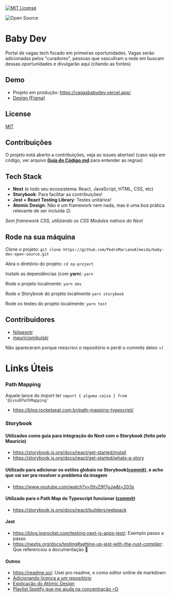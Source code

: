 [![MIT License](https://img.shields.io/badge/License-MIT-green.svg)](https://choosealicense.com/licenses/mit/)

![Open Source](https://img.shields.io/badge/Open%20Source-Contribua%20%F0%9F%98%8E-yellowgreen)

# Baby Dev

Portal de vagas tech focado em primeiras oportunidades. Vagas serão adicionadas pelos "curadores", pessoas que vasculham a rede em buscam dessas oportunidades e divulgarão aqui (citando as fontes)

## Demo

- Projeto em produção: <https://vagasbabydev.vercel.app/>
- [Design (Figma)](https://www.figma.com/file/mcsd2v0thC57nfBPxt1VAM/Baby-Dev?node-id=12%3A230)

## License

[MIT](https://choosealicense.com/licenses/mit/)

## Contribuições

O projeto está aberto a contribuições, veja as issues abertas!
(caso seja em código, ver arquivo [**Guia do Código.md**](https://github.com/PedroMarianoAlmeida/baby-dev-open-source/blob/main/Guia%20do%20C%C3%B3digo.md) para entender as regras)

## Tech Stack

- **Next** (e todo seu ecossistema: React, JavaScript, HTML, CSS, etc)
- **Storybook**: Para facilitar as contribuições!
- **Jest + React Testing Library**: Testes unitários!
- **Atomic Design**: Não é um framework nem nada, mas é uma boa prática relevante de ser incluída 😉

_Sem framework CSS, utilizando os CSS Modules nativos do Next_

## Rode na sua máquina

Clone o projeto: ```git clone https://github.com/PedroMarianoAlmeida/baby-dev-open-source.git```

Abra o diretório do projeto: ```cd my-project```

Instale as dependências (com **yarn**): ```yarn```

Rode o projeto localmente: ```yarn dev```

Rode o Storybook do projeto localmente ```yarn storybook```

Rode os testes do projeto localmente: ```yarn test```

## Contribuidores

- [felipesntr](https://github.com/felipesntr)
- [mauriciomikulski](https://github.com/mauriciomikulski)

Não apareceram porque reescrevi o repositório e perdi o commits deles =/

# Links Úteis

### Path Mapping
Aquele lance do import ter ```import { alguma coisa } from '@issoÉPathMapping'```
- <https://blog.rocketseat.com.br/path-mapping-typescript/>

### Storybook

#### Utilizados como guia para integração do Next com o Storybook (feito pelo Maurício)

- <https://storybook.js.org/docs/react/get-started/install>
- <https://storybook.js.org/docs/react/get-started/whats-a-story>

#### Utilizado para adicionar os estilos globais no Storybook([commit](https://github.com/PedroMarianoAlmeida/baby-dev-open-source/commit/8c7fc82b060510dc65500059ab2bf56863a3fe1d#diff-98b614e1838b171ee71c04450a8f1a562753193fb7d4f53a4de8b9b5a7e980ee)), e acho que vai ser pra resolver o problema da imagem
- <https://www.youtube.com/watch?v=i5tvZ9f7gJw&t=203s>

#### Utilizado para o Path Map do Typescript funcionar ([commit](https://github.com/PedroMarianoAlmeida/baby-dev-open-source/commit/29124a2a1ededd8194d412e9dd88b6525af5c968))
- <https://storybook.js.org/docs/react/builders/webpack>

#### Jest
- <https://blog.logrocket.com/testing-next-js-apps-jest/>: Exemplo passo a passo
- <https://nextjs.org/docs/testing#setting-up-jest-with-the-rust-compiler>: Que referenciou a documentação 🤡
#### Outros

- <https://readme.so/>: Usei pro readme, e como editor online de markdown
- [Adicionando licença a um repositório](https://docs.github.com/en/communities/setting-up-your-project-for-healthy-contributions/adding-a-license-to-a-repository)
- [Explicação do Atômic Design](https://www.youtube.com/watch?v=XGPRyL7TXsk&t=159s)
- [Playlist Spotify que me ajuda na concentração =D](https://open.spotify.com/playlist/5O0m5JxHVsyBWTYW5yuR12)